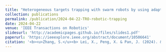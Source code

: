 ```yaml
---
title: "Heterogeneous targets trapping with swarm robots by using adaptive density-based interaction"
collection: publications
permalink: /publication/2024-04-22-TRO-robotic-trapping
date: 2024-04-22
venue: 'IEEE Transactions on Robotics'
slidesurl: 'http://academicpages.github.io/files/slides1.pdf'
paperurl: 'https://ieeexplore.ieee.org/abstract/document/10506641'
citation: '<b><u>Zhang, S.</u><b> Lei, X., Peng, X. & Pan, J. (2024). &quot;Heterogeneous targets trapping with swarm robots by using adaptive density-based interaction. &quot; <i>IEEE Transactions on Robotics.</i> 40, pp. 2729-2748.' 
---
```


